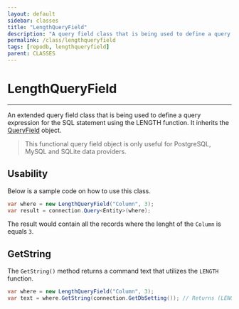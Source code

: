 ```yaml
---
layout: default
sidebar: classes
title: "LengthQueryField"
description: "A query field class that is being used to define a query expression for the SQL statement using the LENGTH function."
permalink: /class/lengthqueryfield
tags: [repodb, lengthqueryfield]
parent: CLASSES
---
```


# LengthQueryField

---

An extended query field class that is being used to define a query expression for the SQL statement using the LENGTH function. It inherits the [QueryField](/class/queryfield) object.

> This functional query field object is only useful for PostgreSQL, MySQL and SQLite data providers.

## Usability

Below is a sample code on how to use this class.

```csharp
var where = new LengthQueryField("Column", 3);
var result = connection.Query<Entity>(where);
```

The result would contain all the records where the lenght of the `Column` is equals `3`.

## GetString

The `GetString()` method returns a command text that utilizes the `LENGTH` function.

```csharp
var where = new LengthQueryField("Column", 3);
var text = where.GetString(connection.GetDbSetting()); // Returns (LENGTH([Column]) = @Column)
```
